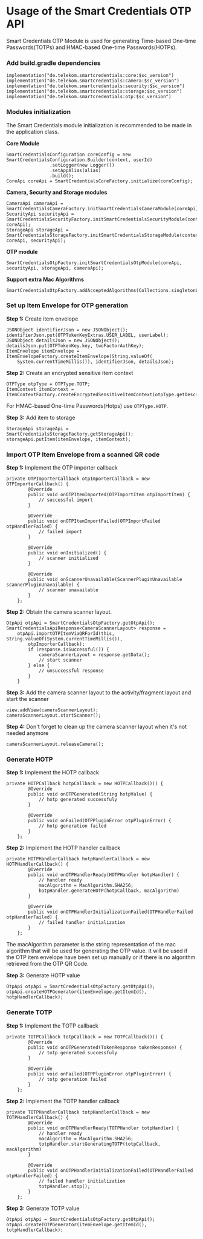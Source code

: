 # Usage of the Smart Credentials OTP API

Smart Credentials OTP Module is used for generating Time-based One-time Passwords(TOTPs) and 
HMAC-based One-time Passwords(HOTPs).

### Add build.gradle dependencies
```
implementation("de.telekom.smartcredentials:core:$sc_version")
implementation("de.telekom.smartcredentials:camera:$sc_version")
implementation("de.telekom.smartcredentials:security:$sc_version")
implementation("de.telekom.smartcredentials:storage:$sc_version")
implementation("de.telekom.smartcredentials:otp:$sc_version")
````

### Modules initialization

The Smart Credentials module initialization is recommended to be made in the application class.

**Core Module**
``` 
SmartCredentialsConfiguration coreConfig = new SmartCredentialsConfiguration.Builder(context, userId)
                .setLogger(new Logger())
                .setAppAlias(alias)
                .build();
CoreApi coreApi = SmartCredentialsCoreFactory.initialize(coreConfig);
````

**Camera, Security and Storage modules**

``` 
CameraApi cameraApi = SmartCredentialsCameraFactory.initSmartCredentialsCameraModule(coreApi);
SecurityApi securityApi = SmartCredentialsSecurityFactory.initSmartCredentialsSecurityModule(context, coreApi);
StorageApi storageApi = SmartCredentialsStorageFactory.initSmartCredentialsStorageModule(context, coreApi, securityApi);
```

**OTP module**
``` 
SmartCredentialsOtpFactory.initSmartCredentialsOtpModule(coreApi, securityApi, storageApi, cameraApi);
````

**Support extra Mac Algorithms**
``` 
SmartCredentialsOtpFactory.addAcceptedAlgorithms(Collections.singletonList("SHA224"));
````

### Set up Item Envelope for OTP generation

**Step 1:** Create item envelope

```
JSONObject identifierJson = new JSONObject();
identifierJson.put(OTPTokenKeyExtras.USER_LABEL, userLabel);
JSONObject detailsJson = new JSONObject();
detailsJson.put(OTPTokenKey.key, twoFactorAuthKey);
ItemEnvelope itemEnvelope = ItemEnvelopeFactory.createItemEnvelope(String.valueOf(
	System.currentTimeMillis()), identifierJson, detailsJson);
```

**Step 2:** Create an encrypted sensitive item context

```
OTPType otpType = OTPType.TOTP;
ItemContext itemContext = ItemContextFactory.createEncryptedSensitiveItemContext(otpType.getDesc());
```

For HMAC-based One-time Passwords(Hotps) use ```OTPType.HOTP```.

**Step 3:** Add item to storage
```
StorageApi storageApi = SmartCredentialsStorageFactory.getStorageApi();
storageApi.putItem(itemEnvelope, itemContext);
```

### Import OTP Item Envelope from a scanned QR code

**Step 1:** Implement the OTP importer callback

```
private OTPImporterCallback otpImporterCallback = new OTPImporterCallback() {
        @Override
        public void onOTPItemImported(OTPImportItem otpImportItem) {
			// successful import 
        }

        @Override
        public void onOTPItemImportFailed(OTPImportFailed otpHandlerFailed) {
			// failed import 
        }

        @Override
        public void onInitialized() {
			// scanner initialized
        }

        @Override
        public void onScannerUnavailable(ScannerPluginUnavailable scannerPluginUnavailable) {
			// scanner unavailable
        }
    };
```

**Step 2:** Obtain the camera scanner layout.

```
OtpApi otpApi = SmartCredentialsOtpFactory.getOtpApi();
SmartCredentialsApiResponse<CameraScannerLayout> response =
    otpApi.importOTPItemViaQRForId(this, String.valueOf(System.currentTimeMillis()),
        otpImporterCallback);
        if (response.isSuccessful()) {
            cameraScannerLayout = response.getData();
            // start scanner
        } else {
            // unsuccessful response
        }
    }
```

**Step 3:** Add the camera scanner layout to the activity/fragment layout and start the scanner
```
view.addView(cameraScannerLayout);
cameraScannerLayout.startScanner();
```

**Step 4:** Don't forget to clean up the camera scanner layout when it's not needed anymore

```
cameraScannerLayout.releaseCamera();
```

### Generate HOTP 

**Step 1:** Implement the HOTP callback

```
private HOTPCallback hotpCallback = new HOTPCallback()() {
        @Override
		public void onOTPGenerated(String hotpValue) {
			// hotp generated successfuly 
        }

        @Override
        public void onFailed(OTPPluginError otpPluginError) {
			// hotp generation failed
        }
    };
```

**Step 2:** Implement the HOTP handler callback

```
private HOTPHandlerCallback hotpHandlerCallback = new HOTPHandlerCallback() {
        @Override
        public void onOTPHandlerReady(HOTPHandler hotpHandler) {
			// handler ready 
			macAlgorithm = MacAlgorithm.SHA256;
			hotpHandler.generateHOTP(hotpCallback, macAlgorithm)
        }

		@Override
        public void onOTPHandlerInitializationFailed(OTPHandlerFailed otpHandlerFailed) {
			// failed handler initialization 
        }
    };
```

The macAlgorithm parameter is the string representation of the mac algorithm that will be used 
for generating the OTP value. It will be used if the OTP item envelope have been set up manually or 
if there is no algorithm retrieved from the OTP QR Code.

**Step 3:** Generate HOTP value

```
OtpApi otpApi = SmartCredentialsOtpFactory.getOtpApi();
otpApi.createHOTPGenerator(itemEnvelope.getItemId(), hotpHandlerCallback);
```

### Generate TOTP 

**Step 1:** Implement the TOTP callback

```
private TOTPCallback totpCallback = new TOTPCallback()() {
        @Override
		public void onOTPGenerated(TokenResponse tokenResponse) {
			// totp generated successfuly 
        }

        @Override
        public void onFailed(OTPPluginError otpPluginError) {
			// totp generation failed
        }
    };
```

**Step 2:** Implement the TOTP handler callback

```
private TOTPHandlerCallback totpHandlerCallback = new TOTPHandlerCallback() {
        @Override
        public void onOTPHandlerReady(TOTPHandler totpHandler) {
			// handler ready 
			macAlgorithm = MacAlgorithm.SHA256;
			totpHandler.startGeneratingTOTP(totpCallback, macAlgorithm)
        }

		@Override
        public void onOTPHandlerInitializationFailed(OTPHandlerFailed otpHandlerFailed) {
			// failed handler initialization 
			totpHandler.stop();
        }
    };
```

**Step 3:** Generate TOTP value

```
OtpApi otpApi = SmartCredentialsOtpFactory.getOtpApi();
otpApi.createTOTPGenerator(itemEnvelope.getItemId(), totpHandlerCallback);
```